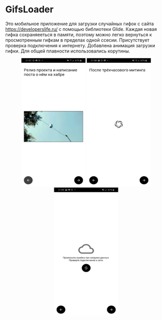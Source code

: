 # GifsLoader

Это мобильное приложение для загрузки случайных гифок с сайта https://developerslife.ru/ с помощью библиотеки Glide. 
Каждая новая гифка сохраняееться в памяти, поэтому можно легко вернуться к просмотренным гифкам в пределах одной ссесии. 
Присутствует проверка подключения к интернету. Добавлена анимация загрузки гифки. Для общей плавности использовались корутины.
<p align="center">
  <img src="https://github.com/Neonchick/GifsLoader/raw/master/images/image1.jpg" width="200px" height="400px"/>
  <img src="https://github.com/Neonchick/GifsLoader/raw/master/images/image2.jpg" width="200px" height="400px"/>
  <img src="https://github.com/Neonchick/GifsLoader/raw/master/images/image3.jpg" width="200px" height="400px"/></p>
